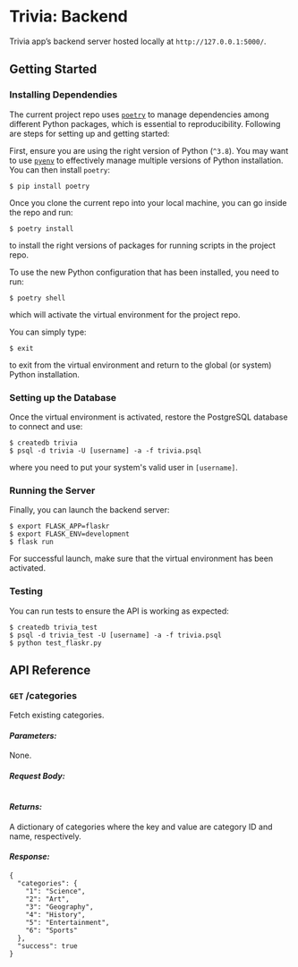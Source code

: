 # Trivia: Backend

Trivia app’s backend server hosted locally at `http://127.0.0.1:5000/`.

## Getting Started

### Installing Dependendies

The current project repo uses [`poetry`](https://python-poetry.org/docs/) to manage
dependencies among different Python packages, which is essential to reproducibility.
Following are steps for setting up and getting started:

First, ensure you are using the right version of Python (`^3.8`). You may want to
use [`pyenv`](https://github.com/pyenv/pyenv) to effectively manage multiple versions
of Python installation. You can then install `poetry`:
```
$ pip install poetry
```

Once you clone the current repo into your local machine, you can go inside the repo and run:
```
$ poetry install
```
to install the right versions of packages for running scripts in the project repo.

To use the new Python configuration that has been installed, you need to run:
```
$ poetry shell
```
which will activate the virtual environment for the project repo.

You can simply type:
```
$ exit
```
to exit from the virtual environment and return to the global (or system) Python installation.

### Setting up the Database

Once the virtual environment is activated, restore the PostgreSQL database to connect and use:
```
$ createdb trivia
$ psql -d trivia -U [username] -a -f trivia.psql
```
where you need to put your system's valid user in `[username]`.

### Running the Server

Finally, you can launch the backend server:
```
$ export FLASK_APP=flaskr
$ export FLASK_ENV=development
$ flask run
```

For successful launch, make sure that the virtual environment has been activated.

### Testing

You can run tests to ensure the API is working as expected:
```
$ createdb trivia_test
$ psql -d trivia_test -U [username] -a -f trivia.psql
$ python test_flaskr.py
```

## API Reference

### `GET` /categories

Fetch existing categories.

#### *Parameters:*

None.

#### *Request Body:*

```
```

#### *Returns:*

A dictionary of categories where the key and value are category ID and name, respectively.

#### *Response:*

```
{
  "categories": {
    "1": "Science",
    "2": "Art",
    "3": "Geography",
    "4": "History",
    "5": "Entertainment",
    "6": "Sports"
  },
  "success": true
}
```
